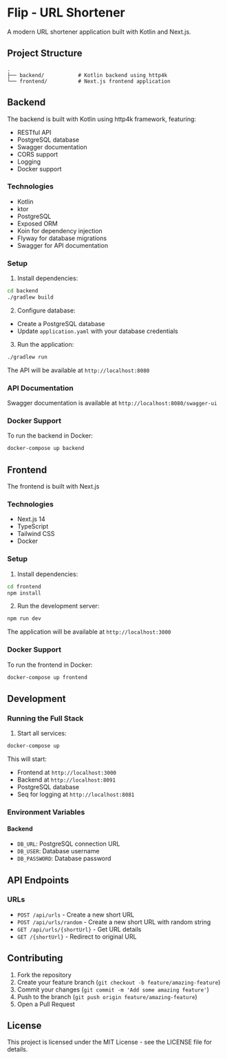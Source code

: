 # Flip - URL Shortener

A modern URL shortener application built with Kotlin and Next.js.

## Project Structure

```
.
├── backend/           # Kotlin backend using http4k
└── frontend/          # Next.js frontend application
```

## Backend

The backend is built with Kotlin using http4k framework, featuring:
- RESTful API
- PostgreSQL database
- Swagger documentation
- CORS support
- Logging
- Docker support

### Technologies
- Kotlin
- ktor
- PostgreSQL
- Exposed ORM
- Koin for dependency injection
- Flyway for database migrations
- Swagger for API documentation

### Setup

1. Install dependencies:
```bash
cd backend
./gradlew build
```

2. Configure database:
- Create a PostgreSQL database
- Update `application.yaml` with your database credentials

3. Run the application:
```bash
./gradlew run
```

The API will be available at `http://localhost:8080`

### API Documentation
Swagger documentation is available at `http://localhost:8080/swagger-ui`

### Docker Support
To run the backend in Docker:
```bash
docker-compose up backend
```

## Frontend

The frontend is built with Next.js

### Technologies
- Next.js 14
- TypeScript
- Tailwind CSS
- Docker

### Setup

1. Install dependencies:
```bash
cd frontend
npm install
```

2. Run the development server:
```bash
npm run dev
```

The application will be available at `http://localhost:3000`

### Docker Support
To run the frontend in Docker:
```bash
docker-compose up frontend
```

## Development

### Running the Full Stack

1. Start all services:
```bash
docker-compose up
```

This will start:
- Frontend at `http://localhost:3000`
- Backend at `http://localhost:8091`
- PostgreSQL database
- Seq for logging at `http://localhost:8081`

### Environment Variables

#### Backend
- `DB_URL`: PostgreSQL connection URL
- `DB_USER`: Database username
- `DB_PASSWORD`: Database password

## API Endpoints

### URLs
- `POST /api/urls` - Create a new short URL
- `POST /api/urls/random` - Create a new short URL with random string
- `GET /api/urls/{shortUrl}` - Get URL details
- `GET /{shortUrl}` - Redirect to original URL

## Contributing

1. Fork the repository
2. Create your feature branch (`git checkout -b feature/amazing-feature`)
3. Commit your changes (`git commit -m 'Add some amazing feature'`)
4. Push to the branch (`git push origin feature/amazing-feature`)
5. Open a Pull Request

## License

This project is licensed under the MIT License - see the LICENSE file for details.
